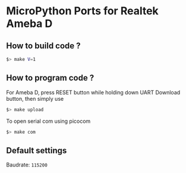 # MicroPython Ports for Realtek Ameba D

## How to build code ?

```bash
$> make V=1
```

## How to program code ?

For Ameba D, press RESET button while holding down UART Download button, then simply use

```bash
$> make upload
```

To open serial com using picocom 

```bash
$> make com
```

## Default settings

Baudrate: ```115200```
